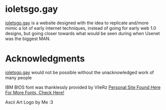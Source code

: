 # ioletsgo.gay
[ioletsgo.gay](https://ioletsgo.gay) is a website designed with the idea to replicate and/more mimic a lot of early internet techniques, instead of going for early web 1.0 designs, but going closer towards what would be seen during when Usenet was the biggest MAN.

# Acknowledgments
[ioletsgo.gay](https://ioletsgo.gay) would not be possible without the unacknowledged work of many people

IBM BIOS font was thanklessly provided by VileRz [Personal Site Found Here](https://int10h.org) [For More Fonts, Check Here!](https://int10h.org/oldschool-pc-fonts/)

Ascii Art Logo by Me :3
